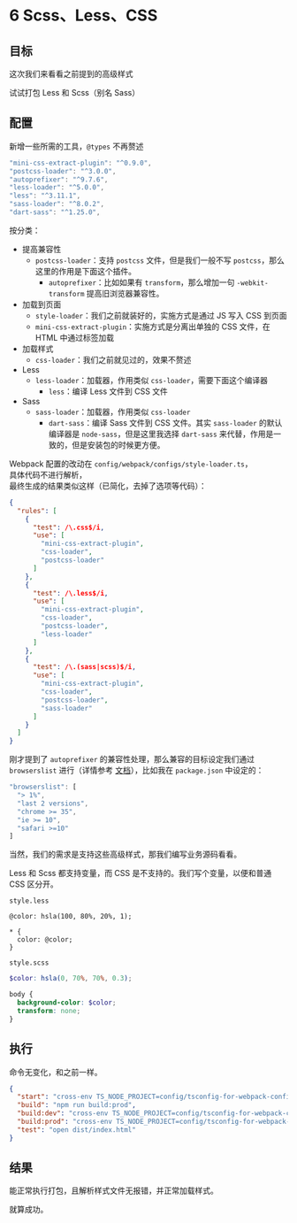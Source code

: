 # 6 Scss、Less、CSS

## 目标

这次我们来看看之前提到的高级样式

试试打包 Less 和 Scss（别名 Sass）

## 配置

新增一些所需的工具，`@types` 不再赘述

```js
"mini-css-extract-plugin": "^0.9.0",
"postcss-loader": "^3.0.0",
"autoprefixer": "^9.7.6",
"less-loader": "^5.0.0",
"less": "^3.11.1",
"sass-loader": "^8.0.2",
"dart-sass": "^1.25.0",
```

按分类：

- 提高兼容性
  - `postcss-loader`：支持 `postcss` 文件，但是我们一般不写 `postcss`，那么这里的作用是下面这个插件。
    - `autoprefixer`：比如如果有 `transform`，那么增加一句 `-webkit-transform` 提高旧浏览器兼容性。
- 加载到页面
  - `style-loader`：我们之前就装好的，实施方式是通过 JS 写入 CSS 到页面
  - `mini-css-extract-plugin`：实施方式是分离出单独的 CSS 文件，在 HTML 中通过标签加载
- 加载样式
  - `css-loader`：我们之前就见过的，效果不赘述
- Less
  - `less-loader`：加载器，作用类似 `css-loader`，需要下面这个编译器
    - `less`：编译 Less 文件到 CSS 文件
- Sass
  - `sass-loader`：加载器，作用类似 `css-loader`
    - `dart-sass`：编译 Sass 文件到 CSS 文件。其实 `sass-loader` 的默认编译器是 `node-sass`，但是这里我选择 `dart-sass` 来代替，作用是一致的，但是安装包的时候更方便。

Webpack 配置的改动在 `config/webpack/configs/style-loader.ts`，  
具体代码不进行解析，  
最终生成的结果类似这样（已简化，去掉了选项等代码）：

```json
{
  "rules": [
    {
      "test": /\.css$/i,
      "use": [
        "mini-css-extract-plugin",
        "css-loader",
        "postcss-loader"
      ]
    },
    {
      "test": /\.less$/i,
      "use": [
        "mini-css-extract-plugin",
        "css-loader",
        "postcss-loader",
        "less-loader"
      ]
    },
    {
      "test": /\.(sass|scss)$/i,
      "use": [
        "mini-css-extract-plugin",
        "css-loader",
        "postcss-loader",
        "sass-loader"
      ]
    }
  ]
}
```

刚才提到了 `autoprefixer` 的兼容性处理，那么兼容的目标设定我们通过 `browserslist` 进行（详情参考 [文档](https://github.com/browserslist/browserslist)），比如我在 `package.json` 中设定的：

```js
"browserslist": [
  "> 1%",
  "last 2 versions",
  "chrome >= 35",
  "ie >= 10",
  "safari >=10"
]
```

当然，我们的需求是支持这些高级样式，那我们编写业务源码看看。

Less 和 Scss 都支持变量，而 CSS 是不支持的。我们写个变量，以便和普通 CSS 区分开。

`style.less`

```less
@color: hsla(100, 80%, 20%, 1);

* {
  color: @color;
}
```

`style.scss`

```scss
$color: hsla(0, 70%, 70%, 0.3);

body {
  background-color: $color;
  transform: none;
}
```

## 执行

命令无变化，和之前一样。

```json
{
  "start": "cross-env TS_NODE_PROJECT=config/tsconfig-for-webpack-config.json webpack-dev-server --open --config=config/webpack/webpack.server.ts",
  "build": "npm run build:prod",
  "build:dev": "cross-env TS_NODE_PROJECT=config/tsconfig-for-webpack-config.json webpack --config=config/webpack/webpack.dev.ts",
  "build:prod": "cross-env TS_NODE_PROJECT=config/tsconfig-for-webpack-config.json webpack --config=config/webpack/webpack.prod.ts",
  "test": "open dist/index.html"
}
```

## 结果

能正常执行打包，且解析样式文件无报错，并正常加载样式。

就算成功。
